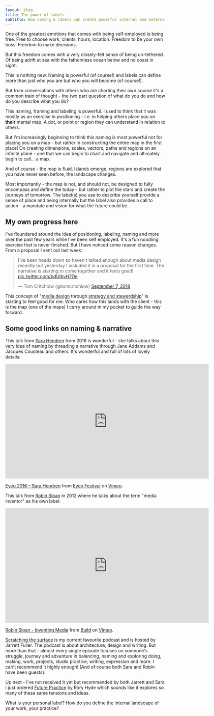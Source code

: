 ```yaml
---
layout: blog
title: The power of labels
subtitle: How naming & labels can create powerful internal and external forces for independent workers
---
```


One of the greatest emotions that comes with being self-employed is being free. Free to choose work, clients, hours, location. Freedom to be your own boss. Freedom to make decisions.

But this freedom comes with a very closely-felt sense of being un-tethered. Of being adrift at sea with the fathomless ocean below and no coast in sight.

This is nothing new. Naming is powerful (of course!) and labels can define more than just who you are but who you will become (of course!).

But from conversations with others who are charting their own course it's a common train of thought - the two part question of what do you do and how do you describe what you do?

This naming, framing and labeling is powerful. I used to think that it was mostly as an exercise in positioning - i.e. in helping others place you on **their** mental map. A dot, or point or region they can understand in relation to others.

But I'm increasingly beginning to think this naming is most powerful not for placing you on a map - but rather in constructing the entire map in the first place! On creating dimensions, scales, vectors, paths and regions on an infinite plane - one that we can begin to chart and navigate and ultimately begin to call... a map.

And of course - the map is fluid. Islands emerge, regions are explored that you have never seen before, the landscape changes.

Most importantly - the map is not, and should not, be designed to fully encompass and define the today - but rather to plot the stars and create the journeys of tomorrow. The label(s) you use to describe yourself provide a sense of place and being internally but the label also provides a call to action - a mandate and vision for what the future could be.

## My own progress here

I've floundered around the idea of positioning, labeling, naming and more over the past few years while I've been self employed. It's a fun noodling exercise that is never finished. But I have noticed some reason changes. From a proposal I sent out last week:

<blockquote class="twitter-tweet" data-lang="en"><p lang="en" dir="ltr">I&#39;ve been heads down so haven&#39;t talked enough about media design recently but yesterday I included it in a proposal for the first time. The narrative is starting to come together and it feels good! <a href="https://t.co/bdUIbvH7Oe">pic.twitter.com/bdUIbvH7Oe</a></p>&mdash; Tom Critchlow (@tomcritchlow) <a href="https://twitter.com/tomcritchlow/status/1038104877900161025?ref_src=twsrc%5Etfw">September 7, 2018</a></blockquote>
<script async src="https://platform.twitter.com/widgets.js" charset="utf-8"></script>

This concept of "[media design](https://tomcritchlow.com/2018/07/25/media-design/) through [strategy and stewardship](https://tomcritchlow.com/2018/06/28/strategy-stewardship/)" is starting to feel good for me. Who cares how this lands with the client - this is the map (one of the maps) I carry around in my pocket to guide the way forward.

## Some good links on naming & narrative

This talk from [Sara Hendren](https://sarahendren.com/talks-essays/design-for-know-nothings-dilettantes-and-melancholy-interlopers-eyeo-2016/) from 2016 is wonderful - she talks about this very idea of naming by threading a narrative through Jane Addams and Jacques Cousteau and others. It's wonderful and full of lots of lovely details:

<iframe src="https://player.vimeo.com/video/179040817?color=d9d0d0" width="640" height="360" frameborder="0" webkitallowfullscreen mozallowfullscreen allowfullscreen></iframe>
<p><a href="https://vimeo.com/179040817">Eyeo 2016 &ndash; Sara Hendren</a> from <a href="https://vimeo.com/eyeofestival">Eyeo Festival</a> on <a href="https://vimeo.com">Vimeo</a>.</p>

This talk from [Robin Sloan](https://www.robinsloan.com/) in 2012 where he talks about the term "media inventor" as his own label:

<iframe src="https://player.vimeo.com/video/63008757" width="640" height="360" frameborder="0" webkitallowfullscreen mozallowfullscreen allowfullscreen></iframe>
<p><a href="https://vimeo.com/63008757">Robin Sloan - Inventing Media</a> from <a href="https://vimeo.com/build">Build</a> on <a href="https://vimeo.com">Vimeo</a>.</p>

[Scratching the surface](http://scratchingthesurface.fm/) is my current favourite podcast and is hosted by Jarrett Fuller. The podcast is about architecture, design and writing. But more than that - almost every single episode focuses on someone's struggle, journey and adventure in balancing, naming and exploring doing, making, work, projects, studio practice, writing, expression and more. I can't recommend it highly enough! (And of course both Sara and Robin have been guests).

Up next - I've not received it yet but recommended by both Jarrett and Sara I just ordered [Future Practice](https://roryhyde.com/Future-Practice) by Rory Hyde which sounds like it explores so many of these same tensions and ideas.

What is your personal label? How do you define the internal landscape of your work, your practice?